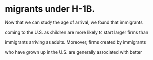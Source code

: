 # migrants under H-1B.

Now that we can study the age of arrival, we found that immigrants

coming to the U.S. as children are more likely to start larger ﬁrms than

immigrants arriving as adults. Moreover, ﬁrms created by immigrants

who have grown up in the U.S. are generally associated with better